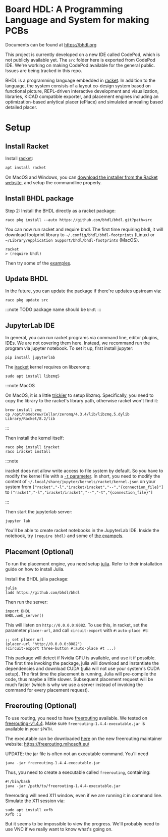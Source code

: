 # Board HDL: A Programming Language and System for making PCBs

Documents can be found at https://bhdl.org

This project is currently developed on a new IDE called CodePod, which is not publicly available yet. The `src` folder here is exported from CodePod IDE. We're working on making CodePod available for the general public. Issues are being tracked in this repo.

BHDL is a programming language embedded in
[racket](https://racket-lang.org/). In addition to the language, the system
consists of a layout co-design system based on functional picture, REPL-driven
interactive development and visualization, libraries, KiCAD compatible exporter,
and placement engines including an optimization-based anlytical placer (ePlace)
and simulated annealing based detailed placer.

# Setup

## Install Racket

Install [racket](https://racket-lang.org/):

```sh
apt install racket
```

On MacOS and Windows, you can [download the installer from the Racket website](https://download.racket-lang.org/), and setup
the commandline properly.

<!-- IMPORTANT: racket v7.8 seems to be broken! The cc-find will return negative values. That's apparently a bug of either racket v7.8 or the bundled pict library. Use v7.7 instead. Links to the download pages:

- [all versions](https://download.racket-lang.org/all-versions.html)
- [v7.7](https://download.racket-lang.org/racket-v7.7.html) -->

## Install BHDL package

Step 2: Install the BHDL directly as a racket package:

```
raco pkg install --auto https://github.com/bhdl/bhdl.git?path=src
```

You can now run racket and require bhdl. The first time requiring bhdl, it will download footprint library to `~/.config/bhdl/bhdl-footprints` (Linux) or `~/Library/Application Support/bhdl/bhdl-footprints` (MacOS).

```racket
racket
> (require bhdl)
```

Then try some of the [examples](/examples).

## Update BHDL

In the future, you can update the package if there're updates upstream via:

```shell
raco pkg update src
```

:::note TODO package name should be `bhdl`
:::

## JupyterLab IDE

In general, you can run racket programs via command line, editor plugins, IDEs. We are not covering them here. Instead, we recommand run the program via jupyter notebook. To set it up, first install jupyter:

```shell
pip install jupyterlab
```

The [iracket](https://github.com/rmculpepper/iracket) kernel requires on libzeromq:

```shell
sudo apt install libzmq5
```

:::note MacOS

On MacOS, it is a little [trickier](https://github.com/rmculpepper/racket-zeromq/issues/6) to setup libzmq. Specifically, you need to copy the library to the racket's library path, otherwise racket won't find it:

```shell
brew install zmq
cp /opt/homebrew/Cellar/zeromq/4.3.4/lib/libzmq.5.dylib Library/Racket/8.2/lib
```

:::

Then install the kernel itself:

```shell
raco pkg install iracket
raco iracket install
```

:::note

iracket does not allow write access to file system by default. So you have to
modify the kernel file with a [`-t`
parameter](https://github.com/rmculpepper/iracket/issues/13). In short, you need
to modify the content of `~/.local/share/jupyter/kernels/racket/kernel.json` on
your system from `["racket","-l","iracket/iracket","--","{connection_file}"]` to
`["racket","-l","iracket/iracket","--","-t","{connection_file}"]`

:::

Then start the jupyterlab server:

```shell
jupyter lab
```

You'll be able to create racket notebooks in the JupyterLab IDE. Inside the
notebook, try `(require bhdl)` and some of [the exampels](/examples).

<!-- TODO rename fitboard to BHDL-Key -->

<!-- - [BHDL-Key](bhdl-test/fitboard.ipynb): an ergonomic keyboard
- [onebutton](bhdl-test/onebutton.ipynb): a pushbutton board: https://github.com/forrestbao/onebutton
- [Arduino Spreadboard](bhdl-test/spreadboard.ipynb): an multi-dock for different form-factor Arduinos -->

<!-- One caveat to notice: the iRacket kernel seems to have problem when "restarting the kernel". The walk-around is to "shutdown the kernel" and "start it again". -->

## Placement (Optional)

To run the placement engine, you need setup
[julia](https://julialang.org/). Refer to their installation guide on how to
install Julia.

Install the BHDL julia package:

```
julia
]add https://github.com/bhdl/bhdl
```

Then run the server:

```
import BHDL
BHDL.web_server()
```

This will listen on `http://0.0.0.0:8082`. To use this, in racket, set the
parameter `placer-url`, and call `circuit-export` with `#:auto-place #t`:

```racket
;; set placer url
(placer-url "http://0.0.0.0:8082")
(circuit-export three-button #:auto-place #t ...)
```

This package will detect if Nvidia GPU is available, and use it if possible. The
first time invoking the package, julia will download and instantiate the
dependencies and download CUDA (julia will not use your system's CUDA setup).
The first time the placement is running, Julia will pre-compile the code, thus
maybe a little slower. Subsequent placement request will be much faster (which
is why we use a server instead of invoking the command for every placement request).

## Freerouting (Optional)

To use routing, you need to have
[freerouting](https://github.com/freerouting/freerouting) available. We tested
on
[freerouting-v1.4.4](https://github.com/freerouting/freerouting/releases/tag/v1.4.4). Make
sure `freerouting-1.4.4-executable.jar` is available in your `$PATH`.

The executable can be downloaded [here](https://bintray.com/miho/Freerouting/download_file?file_path=eu%2Fmihosoft%2Ffreerouting%2Ffreerouting%2F1.4.4%2Ffreerouting-1.4.4-executable.jar) on the new freerouting maintainer website: https://freerouting.mihosoft.eu/

UPDATE: the jar file is often not an executable command. You'll need

```
java -jar freerouting-1.4.4-executable.jar
```

Thus, you need to create a executable called `freerouting`, containing:

```
#!/bin/bash
java -jar /path/to/freerouting-1.4.4-executable.jar
```

freerouting will need X11 window, even if we are running it in command line. Simulate the X11 session via:

```
sudo apt install xvfb
Xvfb :1
```

But it seems to be impossible to view the progress. We'll probably need to use VNC if we really want to know what's going on.
